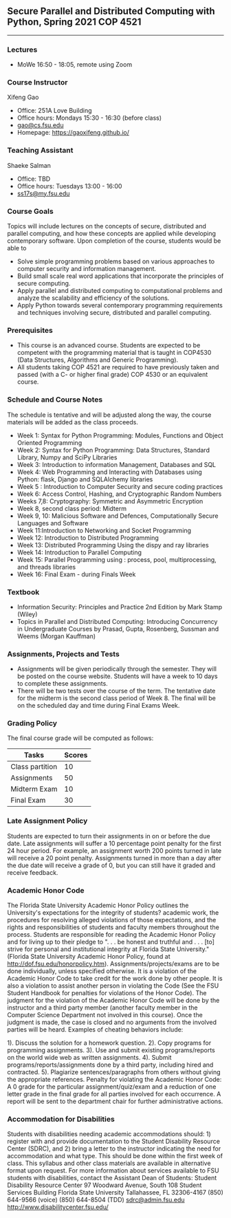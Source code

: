 ## Secure Parallel and Distributed Computing with Python, Spring 2021 COP 4521
-------------------------------------------------
### Lectures
- MoWe 16:50 - 18:05, remote using Zoom
### Course Instructor
Xifeng Gao
- Office: 251A Love Building
- Office hours: Mondays 15:30 - 16:30 (before class)
- gao@cs.fsu.edu
- Homepage: https://gaoxifeng.github.io/
### Teaching Assistant
Shaeke Salman
- Office: TBD
- Office hours: Tuesdays 13:00 - 16:00
- ss17s@my.fsu.edu

### Course Goals

Topics will include lectures on the concepts of secure, distributed and parallel computing, and how these concepts are applied while developing contemporary software. Upon completion of the course, students would be able to
- Solve simple programming problems based on various approaches to computer security and information management.
- Build small scale real word applications that incorporate the principles of secure computing.
- Apply parallel and distributed computing to computational problems and analyze the scalability and efficiency of the solutions. 
- Apply Python towards several contemporary programming requirements and techniques involving secure, distributed and parallel computing.
 

### Prerequisites
- This course is an advanced course. Students are expected to be competent with the programming material that is taught in COP4530 (Data Structures, Algorithms and Generic Programming).
- All students taking COP 4521 are required to have previously taken and passed (with a C- or higher final grade) COP 4530  or an equivalent course.

### Schedule and Course Notes 
The schedule is tentative and will be adjusted along the way, the course materials will be added as the class proceeds.
- Week 1: Syntax for Python Programming: Modules, Functions and Object Oriented Programming
- Week 2: Syntax for Python Programming: Data Structures, Standard Library, Numpy and SciPy Libraries
- Week 3: Introduction to information Management, Databases and SQL
- Week 4:  Web Programming and Interacting with Databases using Python: flask, Django and SQLAlchemy libraries
- Week 5 : Introduction to Computer Security and secure coding practices
- Week 6: Access Control, Hashing, and Cryptographic Random Numbers
- Weeks 7,8: Cryptography: Symmetric and Asymmetric Encryption
- Week 8, second class period: Midterm
- Week 9, 10: Malicious Software and Defences, Computationally Secure Languages and Software
- Week 11:Introduction to Networking and Socket Programming
- Week 12: Introduction to Distributed Programming
- Week 13: Distributed Programming Using the dispy and ray libraries
- Week 14: Introduction to Parallel Computing
- Week 15: Parallel Programming using : process, pool, multiprocessing, and threads libraries
- Week 16: Final Exam - during Finals Week

### Textbook
- Information Security: Principles and Practice 2nd Edition by Mark Stamp (Wiley)
- Topics in Parallel and Distributed Computing: Introducing Concurrency in Undergraduate Courses by Prasad, Gupta, Rosenberg, Sussman and Weems (Morgan Kauffman)

### Assignments, Projects and Tests
- Assignments will be given periodically through the semester. They will be posted on the course website. Students will have a week to 10 days to complete these assignments. 
- There will be two tests over the course of the term. The tentative date for the midterm is the second class period of Week 8. The final will be on the scheduled day and time during Final Exams Week.

### Grading Policy
The final course grade will be computed as follows:


|Tasks| Scores|
|---| ---|
|Class partition| 10 |
|Assignments| 50 |
|Midterm Exam| 10 |
|Final Exam|30|

### Late Assignment Policy
Students are expected to turn their assignments in on or before the due date. Late assignments will suffer a 10 percentage point penalty for the first 24 hour period. For example, an assignment worth 200 points turned in late will receive a 20 point penalty. Assignments turned in more than a day after the due date will receive a grade of 0, but you can still have it graded and receive feedback.

### Academic Honor Code
The Florida State University Academic Honor Policy outlines the University's expectations for the integrity of students? academic work, the procedures for resolving alleged violations of those expectations, and the rights and responsibilities of students and faculty members throughout the process.  Students are responsible for reading the Academic Honor Policy and for living up to their pledge to ". . . be honest and truthful and . . . [to] strive for personal and institutional integrity at Florida  State University." (Florida State University Academic Honor Policy, found at http://dof.fsu.edu/honorpolicy.htm). Assignments/projects/exams are to be done individually, unless specified otherwise. It is a violation of the Academic Honor Code to take credit for the work done by other people. It is also a violation to assist another person in violating the Code (See the FSU Student Handbook for penalties for violations of the Honor Code). The judgment for the violation of the Academic Honor Code will be done by the instructor and a third party member (another faculty member in the Computer Science Department not involved in this course). Once the judgment is made, the case is closed and no arguments from the involved parties will be heard. Examples of cheating behaviors include:

1). Discuss the solution for a homework question.
2). Copy programs for programming assignments.
3). Use and submit existing programs/reports on the world wide web as written assignments.
4). Submit programs/reports/assignments done by a third party, including hired and contracted.
5). Plagiarize sentences/paragraphs from others without giving the appropriate references.
Penalty for violating the Academic Honor Code: A 0 grade for the particular assignment/quiz/exam and a reduction of one letter grade in the final grade for all parties involved for each occurrence. A report will be sent to the department chair for further administrative actions. 
### Accommodation for Disabilities
Students with disabilities needing academic accommodations should: 1) register with and provide documentation to the Student Disability Resource Center (SDRC), and 2) bring a letter to the instructor indicating the need for accommodation and what type. This should be done within the first week of class. This syllabus and other class materials are available in alternative format upon request. For more information about services available to FSU students with disabilities, contact the Assistant Dean of Students:
Student Disability Resource Center
97 Woodward Avenue, South
108 Student Services Building
Florida State University
Tallahassee, FL 32306-4167
(850) 644-9566 (voice)
(850) 644-8504 (TDD)
sdrc@admin.fsu.edu
http://www.disabilitycenter.fsu.edu/
